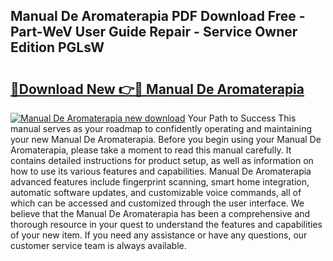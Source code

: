 ## Manual De Aromaterapia PDF Download Free - Part-WeV User Guide Repair - Service Owner Edition PGLsW

# <h2><a href="http://bc36408.oget.top/?id=Manual+De+Aromaterapia">🔗Download New 👉🔴 Manual De Aromaterapia</a></h2>

[![Manual De Aromaterapia new download](https://i.imgur.com/5g1atiW.png)](http://bc36408.oget.top/?id=Manual+De+Aromaterapia)
Your Path to Success This manual serves as your roadmap to confidently operating and maintaining your new Manual De Aromaterapia. Before you begin using your Manual De Aromaterapia, please take a moment to read this manual carefully. It contains detailed instructions for product setup, as well as information on how to use its various features and capabilities. Manual De Aromaterapia advanced features include fingerprint scanning, smart home integration, automatic software updates, and customizable voice commands, all of which can be accessed and customized through the user interface. We believe that the Manual De Aromaterapia has been a comprehensive and thorough resource in your quest to understand the features and capabilities of your new item. If you need any assistance or have any questions, our customer service team is always available.
